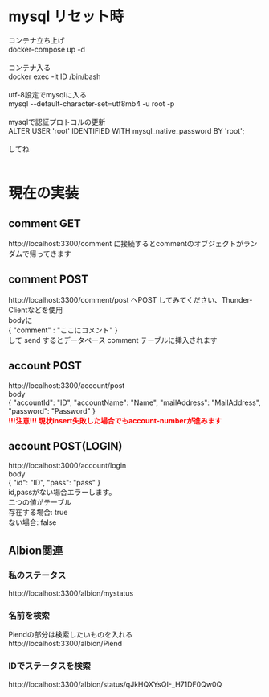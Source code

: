 
# mysql リセット時
コンテナ立ち上げ<br>
docker-compose up -d<br>
<br>
コンテナ入る<br>
docker exec -it ID /bin/bash<br>
<br>
utf-8設定でmysqlに入る<br>
mysql --default-character-set=utf8mb4 -u root -p<br>
<br>
mysqlで認証プロトコルの更新<br>
ALTER USER 'root' IDENTIFIED WITH mysql_native_password BY 'root';<br>
<br>
してね<br>
<br>

# 現在の実装
## comment GET
http://localhost:3300/comment に接続するとcommentのオブジェクトがランダムで帰ってきます


## comment POST
http://localhost:3300/comment/post へPOST してみてください、Thunder-Clientなどを使用<br>
bodyに <br>
{
    "comment" : "ここにコメント"
}<br>
して send するとデータベース comment テーブルに挿入されます

## account POST
http://localhost:3300/account/post<br>
body<br>
{
    "accountId": "ID",
    "accountName": "Name",
    "mailAddress": "MailAddress",
    "password": "Password"
}<br>
<span style="color:red"><b>!!!注意!!! 現状insert失敗した場合でもaccount-numberが進みます</b></span>

## account POST(LOGIN)
http://localhost:3000/account/login<br>
body<br>
{
    "id": "ID",
    "pass": "pass"
}<br>
id,passがない場合エラーします。<br>
二つの値がテーブル<br>
 存在する場合: true<br>
     ない場合: false <br>

## Albion関連
### 私のステータス
http://localhost:3300/albion/mystatus
### 名前を検索
Piendの部分は検索したいものを入れる<br>
http://localhost:3300/albion/Piend
### IDでステータスを検索
http://localhost:3300/albion/status/qJkHQXYsQI-_H71DF0Qw0Q